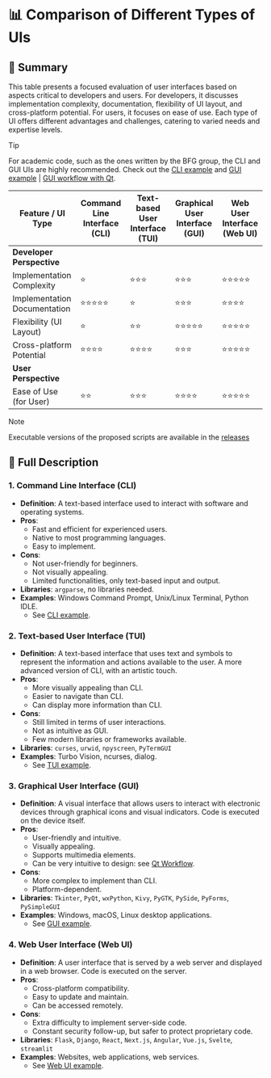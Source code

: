 <!-- Different UIs ~ Philippe Soubrier ~ 24/05/2024 -->
# 📊 Comparison of Different Types of UIs

## 📝 Summary
This table presents a focused evaluation of user interfaces based on aspects critical to developers and users. For developers, it discusses implementation complexity, documentation, flexibility of UI layout, and cross-platform potential. For users, it focuses on ease of use. Each type of UI offers different advantages and challenges, catering to varied needs and expertise levels.

> [!TIP]
> For academic code, such as the ones written by the BFG group, the CLI and GUI UIs are highly recommended. Check out the [CLI example](CLI.py) and [GUI example](GUI.py) | [GUI workflow with Qt](../Qt%20Workflow).

| Feature / UI Type            | Command Line Interface (CLI) | Text-based User Interface (TUI) | Graphical User Interface (GUI) | Web User Interface (Web UI) |
| ---------------------------- | ---------------------------- | ------------------------------- | ------------------------------ | --------------------------- |
| **Developer Perspective**    |                              |                                 |                                |                             |
| Implementation Complexity    | ⭐                           | ⭐⭐⭐                          | ⭐⭐⭐                         | ⭐⭐⭐⭐⭐                  |
| Implementation Documentation | ⭐⭐⭐⭐⭐                   | ⭐                              | ⭐⭐⭐                         | ⭐⭐⭐⭐                    |
| Flexibility (UI Layout)      | ⭐                           | ⭐⭐                            | ⭐⭐⭐⭐⭐                     | ⭐⭐⭐⭐⭐                  |
| Cross-platform Potential     | ⭐⭐⭐⭐                     | ⭐⭐⭐⭐                        | ⭐⭐⭐                         | ⭐⭐⭐⭐⭐                  |
| **User Perspective**         |                              |                                 |                                |                             |
| Ease of Use (for User)       | ⭐⭐                         | ⭐⭐⭐                          | ⭐⭐⭐⭐                       | ⭐⭐⭐⭐⭐                  |

> [!NOTE]  
> Executable versions of the proposed scripts are available in the [releases](releases)

## 📖 Full Description

### 1. Command Line Interface (CLI)

- **Definition**: A text-based interface used to interact with software and operating systems.
- **Pros**:
  - Fast and efficient for experienced users.
  - Native to most programming languages.
  - Easy to implement.
- **Cons**:
  - Not user-friendly for beginners.
  - Not visually appealing.
  - Limited functionalities, only text-based input and output.
- **Libraries**: `argparse`, no libraries needed.
- **Examples**: Windows Command Prompt, Unix/Linux Terminal, Python IDLE.
  - See [CLI example](CLI.py).

### 2. Text-based User Interface (TUI)

- **Definition**: A text-based interface that uses text and symbols to represent the information and actions available to the user. A more advanced version of CLI, with an artistic touch.
- **Pros**:
  - More visually appealing than CLI.
  - Easier to navigate than CLI.
  - Can display more information than CLI.
- **Cons**:
  - Still limited in terms of user interactions.
  - Not as intuitive as GUI.
  - Few modern libraries or frameworks available.
- **Libraries**: `curses`, `urwid`, `npyscreen`, `PyTermGUI`
- **Examples**: Turbo Vision, ncurses, dialog.
  - See [TUI example](TUI.py).

### 3. Graphical User Interface (GUI)

- **Definition**: A visual interface that allows users to interact with electronic devices through graphical icons and visual indicators. Code is executed on the device itself.
- **Pros**:
  - User-friendly and intuitive.
  - Visually appealing.
  - Supports multimedia elements.
  - Can be very intuitive to design: see [Qt Workflow](../Qt%20Workflow).
- **Cons**:
  - More complex to implement than CLI.
  - Platform-dependent.
- **Libraries**: `Tkinter`, `PyQt`, `wxPython`, `Kivy`, `PyGTK`, `PySide`, `PyForms`, `PySimpleGUI`
- **Examples**: Windows, macOS, Linux desktop applications.
  - See [GUI example](GUI.py).

### 4. Web User Interface (Web UI)

- **Definition**: A user interface that is served by a web server and displayed in a web browser. Code is executed on the server.
- **Pros**:
  - Cross-platform compatibility.
  - Easy to update and maintain.
  - Can be accessed remotely.
- **Cons**:
  - Extra difficulty to implement server-side code.
  - Constant security follow-up, but safer to protect proprietary code.
- **Libraries**: `Flask`, `Django`, `React`, `Next.js`, `Angular`, `Vue.js`, `Svelte`, `streamlit`
- **Examples**: Websites, web applications, web services.
  - See [Web UI example](web%20UI.py).
